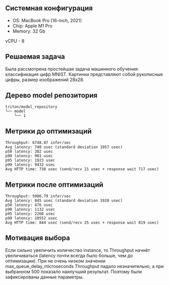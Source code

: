 ## Системная конфигурация
- OS: MacBook Pro (16-inch, 2021)
- Chip: Apple M1 Pro
- Memory: 32 Gb

vCPU - 8

## Решаемая задача
Была рассмотрена простейшая задача машинного обучения: классификация цифр MNIST. Картинки представляют собой рукописные цифры, размер изображений 28х28.

## Дерево model репозитория

    triton/model_repository
    └── model
        └── 1


## Метрики до оптимизаций

    Throughput: 6748.87 infer/sec
    Avg latency: 740 usec (standard deviation 1957 usec)
    p50 latency: 382 usec
    p90 latency: 901 usec
    p95 latency: 1923 usec
    p99 latency: 9432 usec
    Avg HTTP time: 738 usec (send/recv 21 usec + response wait 717 usec)


## Метрики после оптимизаций

    Throughput: 5906.79 infer/sec
    Avg latency: 845 usec (standard deviation 1920 usec)
    p50 latency: 476 usec
    p90 latency: 1132 usec
    p95 latency: 2260 usec
    p99 latency: 10552 usec
    Avg HTTP time: 844 usec (send/recv 25 usec + response wait 819 usec)


## Мотивация выбора
Если сильно увеличить количество instance, то Throughput начнёт увеличиваться (latency почти всегда было больше, чем до оптимизации). При не очень низком значении max_queue_delay_microseconds Throughput падало незначительно, а при выбранном 500 показало наилучший результат. Поэтому были зафиксированы данные параметры.
